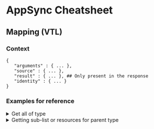 # AppSync Cheatsheet

## Mapping (VTL)

### Context

```
{
   "arguments" : { ... },
   "source" : { ... },
   "result" : { ... }, ## Only present in the response
   "identity" : { ... }
}
```

### Examples for reference

<details>
  <summary>Get all of type</summary>
  <br />
  <p>Request</p>
  <pre>
    ## TODO
  </pre>
  <p>Response</p>
  <pre>
    ## TODO
  </pre>
</details>

<details>
  <summary>Getting sub-list or resources for parent type</summary>
  <p>Lets say you have schema:</p>
  <pre>
    type List {
      id: ID,
      items: [Item]
    }
    type Item {
      id: ID,
      listId: ID,
      text: String
    }
  </pre>
  <br />
  <p>In order to map your items to your type list, you'll do the following:</p>
  <p>Request</p>
  <pre>
    {
      "version" : "2017-02-28",
      "operation" : "Scan",
      "filter" : {
          "expression" : "listId = :listId",
          "expressionValues" : {
              ":listId" : { "S" : "${context.source.id}" }
          }
      }
    }
  </pre>
  <p>Response</p>
  <pre>
    $util.toJson($ctx.result.items)
  </pre>
</details>
